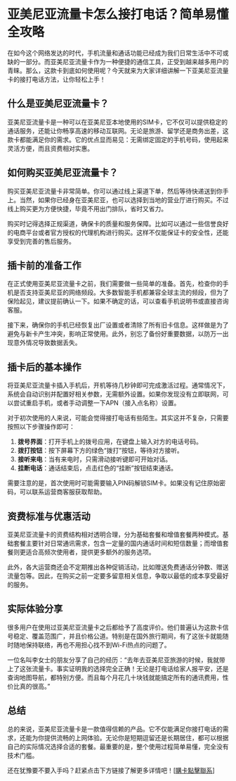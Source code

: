 # 亚美尼亚流量卡怎么接打电话？简单易懂全攻略

在如今这个网络发达的时代，手机流量和通话功能已经成为我们日常生活中不可或缺的一部分。而亚美尼亚流量卡作为一种便捷的通信工具，正受到越来越多用户的青睐。那么，这款卡到底如何使用呢？今天就来为大家详细讲解一下亚美尼亚流量卡的接打电话方法，让你轻松上手！

## 什么是亚美尼亚流量卡？

亚美尼亚流量卡是一种可以在亚美尼亚本地使用的SIM卡，它不仅可以提供稳定的通话服务，还能让你畅享高速的移动互联网。无论是旅游、留学还是商务出差，这款卡都能满足你的需求。它的优点显而易见：无需绑定固定的手机号码，使用起来灵活方便，而且资费相对实惠。

## 如何购买亚美尼亚流量卡？

购买亚美尼亚流量卡非常简单。你可以通过线上渠道下单，然后等待快递送到你手上。当然，如果你已经身在亚美尼亚，也可以选择到当地的营业厅进行购买。不过线上购买更为方便快捷，毕竟不用出门排队，省时又省力。

购买时记得选择正规渠道，确保卡的质量和服务保障。比如可以通过一些信誉良好的电商平台或者官方授权的代理机构进行购买。这样不仅能保证卡的安全性，还能享受到完善的售后服务。

## 插卡前的准备工作

在正式使用亚美尼亚流量卡之前，我们需要做一些简单的准备。首先，检查你的手机是否支持亚美尼亚的网络频段。大多数智能手机都兼容全球主流的频段，但为了保险起见，建议提前确认一下。如果不确定的话，可以查看手机说明书或直接咨询客服。

接下来，确保你的手机已经恢复出厂设置或者清除了所有旧卡信息。这样做是为了避免与新卡产生冲突，影响正常使用。此外，别忘了备份好重要数据，以防万一出现意外情况导致数据丢失。

## 插卡后的基本操作

将亚美尼亚流量卡插入手机后，开机等待几秒钟即可完成激活过程。通常情况下，系统会自动识别并配置好相关参数，无需额外设置。如果你发现没有立即联网，可以尝试重启手机，或者手动调整一下APN（接入点名称）设置。

对于初次使用的人来说，可能会觉得接打电话有些陌生。其实这并不复杂，只需要按照以下步骤操作即可：

1. **拨号界面**：打开手机上的拨号应用，在键盘上输入对方的电话号码。
2. **拨打按钮**：按下屏幕下方的绿色“拨打”按钮，等待对方接听。
3. **接听来电**：当有来电时，只需滑动接听键即可开始对话。
4. **挂断电话**：通话结束后，点击红色的“挂断”按钮结束通话。

需要注意的是，首次使用时可能需要输入PIN码解锁SIM卡。如果没有记住原始密码，可以联系运营商客服获取帮助。

## 资费标准与优惠活动

亚美尼亚流量卡的资费结构相对透明合理，分为基础套餐和增值套餐两种模式。基础套餐主要针对日常通讯需求，包含一定量的国内通话时间和短信数量；而增值套餐则更适合高频次使用者，提供更多额外的服务选项。

此外，各大运营商还会不定期推出各种促销活动，比如赠送免费通话分钟数、赠送流量包等。因此，在购买之前一定要多留意相关信息，争取以最低的成本享受最好的服务。

## 实际体验分享

很多用户在使用过亚美尼亚流量卡之后都给予了高度评价。他们普遍认为这款卡信号稳定、覆盖范围广，并且价格公道。特别是在国外旅行期间，有了这张卡就能随时随地保持联络，再也不用担心找不到Wi-Fi热点的问题了。

一位名叫李女士的朋友分享了自己的经历：“去年去亚美尼亚旅游的时候，我就带上了这张流量卡。事实证明我的选择完全正确！无论是打电话给家人报平安，还是查询地图导航，都特别方便。而且每个月花几十块钱就能搞定所有的通讯费用，性价比真的很高。”

## 总结

总的来说，亚美尼亚流量卡是一款值得信赖的产品。它不仅能满足你接打电话的需求，还能为你提供流畅的上网体验。无论你是短期逗留还是长期居住，都可以根据自己的实际情况选择合适的套餐。最重要的是，整个使用过程简单易懂，完全没有技术门槛。

还在犹豫要不要入手吗？赶紧点击下方链接了解更多详情吧！[[購卡點擊聯系](https://t.me/s/esim1088)]